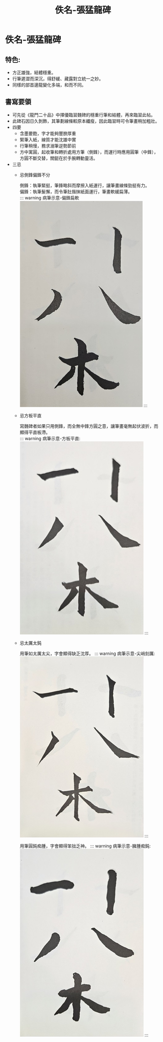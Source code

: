 ﻿---
title: '佚名-張猛龍碑'
tags: ['碑刻', '楷書']
order: 6
---
# 佚名-張猛龍碑

## 特色:
* 方正雄強，結體穩重。
* 行筆遲澀而深沉，得舒緩、藏露對立統一之妙。
* 同樣的部首邊龍變化多端，和而不同。

## 書寫要領
* 可先從《龍門二十品》中擇優臨習魏碑的穩重行筆和結體，再來臨習此帖。
* 此碑石因日久剝飾，其筆劃線條較原本纖瘦，因此臨習時可令筆畫稍加粗壯。
* 四要
  * 含墨要飽，字才能夠豐腴厚重
  * 緊筆入紙，線質才能沈雄中實
  * 行筆稍慢，務求溺筆逆勢節前
  * 方中寓圓，起收筆和轉折處用方筆（側鋒），而運行時應用圓筆（中鋒），方圓不斷交替，關鋌在於手腕轉動靈活。
* 三忌
  * 忌側鋒偏鋒不分
  
    側鋒：執筆緊挺，筆鋒略斜而摩擦入紙運行，讓筆畫線條勁挺有力。      
    偏鋒：執筆髮懈，而令筆肚揩抹紙面運行，筆畫軟緩扁薄。          
    ::: warning 病筆示意-偏鋒扁軟
    ![病筆-偏鋒扁軟](./病筆-偏鋒扁軟.jpg)
    :::
  * 忌方板平直
  
    寫魏碑者如果只用側鋒，而全無中鋒方圓之意，讓筆畫毫無起伏波折，而顯得平直板滯。    
    ::: warning 病筆示意-方板平直:
    ![病筆-方板平直](./病筆-方板平直.jpg)
    :::
  * 忌太厲太鈍
    
    用筆如太厲太尖，字會顯得缺乏沈厚。
    ::: warning 病筆示意-尖峭刻厲:
    ![病筆-尖峭刻厲](./病筆-尖峭刻厲.jpg)
    :::
    
    用筆圓鈍痴腫，字會顯得笨拙乏神。
    ::: warning 病筆示意-臃腫痴鈍:
    ![病筆-臃腫痴鈍](./病筆-臃腫痴鈍.jpg)
    :::
